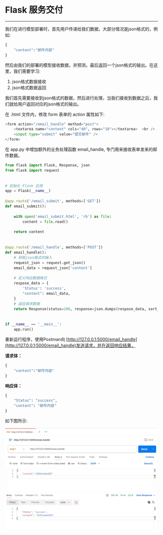 # Flask 服务交付
---

我们在进行模型部署时，首先用户传递给我们数据，大部分情况是json格式的，例如: 

```python
{
    "content":"邮件内容"
}
```

然后由我们的部署的模型接收数据，并预测，最后返回一个json格式的输出。在这里，我们需要学习:

1. json格式数据接收
2. json格式数据返回



我们首先需要接收到json格式的数据，然后进行处理，当我们接收到数据之后，我们就给用户返回对应的json格式的输出。

在 .html 文件内，修改 form 表单的 action 属性如下:

```python
<form action="/email_handle" method="post">
    <textarea name="content" cols="40", rows="10"></textarea>  <br />
    <input type="submit" value="提交邮件" />
</form>
```

在 app.py 中增加额外的业务处理函数 email_handle, 专门用来接收表单发来的邮件数据。

```python
from flask import Flask, Response, json
from flask import request


# 初始化 Flask 应用
app = Flask(__name__)

@app.route('/email_submit', methods=['GET'])
def email_submit():

    with open('email_submit.html', 'rb') as file:
        content = file.read()

    return content


@app.route('/email_handle', methods=['POST'])
def email_handle():
    # 获取json格式的输入
    request_json = request.get_json()
    email_data = request_json['content']

    # 定义响应数据格式
    respose_data = {
        'Status': 'success',
        "content": email_data,
    }
    # 返回请求数据
    return Response(status=200, response=json.dumps(respose_data, sort_keys=False))


if __name__ == '__main__':
    app.run()
```

重新运行程序，使用Postman向 [http://127.0.0.1:5000/email_handle](http://127.0.0.1:5000/email_handle)发送请求，并在返回响应结果，

**请求体：**

```python
{
    "content":"邮件内容"
}
```

**响应体：**

```python
{
    "Status": "success",
    "content": "邮件内容"
}
```



如下图所示:

![image-20240329171733683](assets/image-20240329171733683.png)

